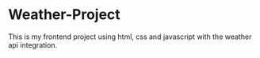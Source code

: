 # Weather-Project
This is my frontend project using html, css and javascript with the weather api integration.
